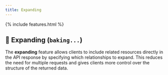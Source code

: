 ```yaml
---
title: Expanding
---
```


{% include features.html %}

## 🔗 Expanding (`baking...`)

The **expanding** feature allows clients to include related resources directly in the API response by specifying which relationships to expand. This reduces the need for multiple requests and gives clients more control over the structure of the returned data.

